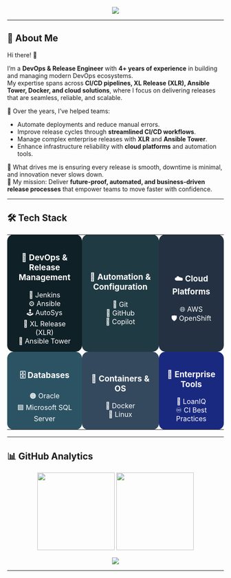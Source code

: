 <p align="center">
  <img src="https://capsule-render.vercel.app/api?type=waving&height=180&color=0:00F7FF,100:4B0082&text=Meraj%20Pathan&fontSize=48&fontColor=ffffff&fontAlignY=35" />
</p>

---

## 🌌 About Me  

Hi there! 👋  

I’m a **DevOps & Release Engineer** with **4+ years of experience** in building and managing modern DevOps ecosystems.  
My expertise spans across **CI/CD pipelines, XL Release (XLR), Ansible Tower, Docker, and cloud solutions**, where I focus on delivering releases that are seamless, reliable, and scalable.  

🔧 Over the years, I’ve helped teams:  
- Automate deployments and reduce manual errors.  
- Improve release cycles through **streamlined CI/CD workflows**.  
- Manage complex enterprise releases with **XLR** and **Ansible Tower**.  
- Enhance infrastructure reliability with **cloud platforms** and automation tools.  

🚀 What drives me is ensuring every release is smooth, downtime is minimal, and innovation never slows down.  
🎯 My mission: Deliver **future-proof, automated, and business-driven release processes** that empower teams to move faster with confidence.  


---

## 🛠️ Tech Stack  
<div align="center">
<table>
  <tr>
    <td align="center" width="300" style="background:#0f2027; color:white; border-radius:15px; padding:15px;">
      <h3>🚀 DevOps & Release Management</h3>
      🧩 Jenkins <br>
      ⚙️ Ansible <br>
      🕹️ AutoSys <br>
      🏁 XL Release (XLR) <br>
      🗼 Ansible Tower
    </td>
    <td align="center" width="300" style="background:#203a43; color:white; border-radius:15px; padding:15px;">
      <h3>🤖 Automation & Configuration</h3>
      🔗 Git <br>
      🐙 GitHub <br>
      🤖 Copilot
    </td>
    <td align="center" width="300" style="background:#233142; color:white; border-radius:15px; padding:15px;">
      <h3>☁️ Cloud Platforms</h3>
      🌐 AWS <br>
      🛡️ OpenShift
    </td>
  </tr>
  <tr>
    <td align="center" width="300" style="background:#2c5364; color:white; border-radius:15px; padding:15px;">
      <h3>🗄️ Databases</h3>
      🟠 Oracle <br>
      🟦 Microsoft SQL Server
    </td>
    <td align="center" width="300" style="background:#34495e; color:white; border-radius:15px; padding:15px;">
      <h3>🐳 Containers & OS</h3>
      🐳 Docker <br>
      🐧 Linux
    </td>
    <td align="center" width="300" style="background:#1a2980; color:white; border-radius:15px; padding:15px;">
      <h3>🏢 Enterprise Tools</h3>
      🏦 LoanIQ <br>
      ♾️ CI Best Practices
    </td>
  </tr>
</table>
</div>




---

## 📊 GitHub Analytics

<p align="center">
  <img src="https://github-readme-stats.vercel.app/api?username=merajpathanAK&show_icons=true&theme=tokyonight&hide_border=true&bg_color=0D1117&border_radius=15&count_private=true" height="180" />
  <img src="https://github-readme-streak-stats.herokuapp.com?user=merajpathanAK&theme=tokyonight&hide_border=true&background=0D1117&border_radius=15" height="180" />
</p>

<p align="center">
  <img src="https://github-readme-activity-graph.vercel.app/graph?username=merajpathanAK&theme=react-dark&hide_border=true&bg_color=0D1117&radius=15" />
</p>


---




